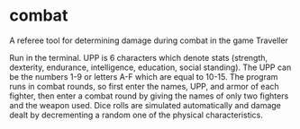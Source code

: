 # combat
A referee tool for determining damage during combat in the game Traveller

Run in the terminal. UPP is 6 characters which denote stats (strength, dexterity, endurance, intelligence, education, social standing).
The UPP can be the numbers 1-9 or letters A-F which are equal to 10-15.
The program runs in combat rounds, so first enter the names, UPP, and armor of each fighter, then enter a combat round by giving the names of only two fighters and the weapon used. Dice rolls are simulated automatically and damage dealt by decrementing a random one of the physical characteristics.
